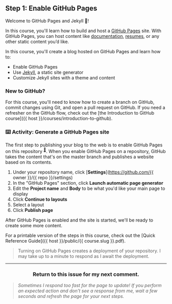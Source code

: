 ## Step 1: Enable GitHub Pages

Welcome to GitHub Pages and Jekyll :tada:!

In this course, you'll learn how to build and host a [GitHub Pages](https://pages.github.com) site. With GitHub Pages, you can host content like [documentation](https://flight-manual.atom.io/), [resumes](https://github.com/jglovier/resume-template), or any other static content you’d like.

In this course, you'll create a blog hosted on GitHub Pages and learn how to:

- Enable GitHub Pages
- Use [Jekyll](https://jekyllrb.com/), a static site generator
- Customize Jekyll sites with a theme and content

### New to GitHub?

For this course, you'll need to know how to create a branch on GitHub, commit changes using Git, and open a pull request on GitHub. If you need a refresher on the GitHub flow, check out the [the Introduction to GitHub course]({{ host }}/courses/introduction-to-github).

### :keyboard: Activity: Generate a GitHub Pages site

The first step to publishing your blog to the web is to enable GitHub Pages on this repository <sup>[:book:](https://help.github.com/articles/github-glossary/#repository)</sup>. When you enable GitHub Pages on a repository, GitHub takes the content that's on the master branch and publishes a website based on its contents.

1. Under your repository name, click [**Settings**](https://github.com/{{ owner }}/{{ repo }}/settings)
1. In the "GitHub Pages" section, click **Launch automatic page generator**
1. Edit the **Project name** and **Body** to be what you'd like your main page to display
1. Click **Continue to layouts**
1. Select a layout 
1. Click **Publish page**

After GitHub Pages is enabled and the site is started, we'll be ready to create some more content. 

For a printable version of the steps in this course, check out the [Quick Reference Guide]({{ host }}/public/{{ course.slug }}.pdf).

> Turning on GitHub Pages creates a deployment of your repository. I may take up to a minute to respond as I await the deployment.

<hr>
<h3 align="center">Return to this issue for my next comment.</h3>

> _Sometimes I respond too fast for the page to update! If you perform an expected action and don't see a response from me, wait a few seconds and refresh the page for your next steps._
